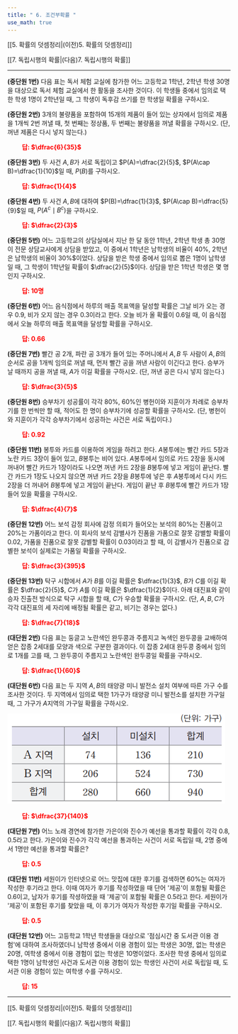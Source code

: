```yaml
---
title: " 6. 조건부확률 "
use_math: true
---
```

[[5. 확률의 덧셈정리|(이전)5. 확률의 덧셈정리]]

[[7. 독립시행의 확률|(다음)7. 독립시행의 확률]]

***

**(중단원 1번)** 다음 표는 독서 체험 교실에 참가한 어느 고등학교 1학년, 2학년 학생 30명을 대상으로 독서 체험 교실에서 한 활동을 조사한 것이다. 이 학생들 중에서 임의로 택한 학생 1명이 2학년일 때, 그 학생이 독후감 쓰기를 한 학생일 확률을 구하시오. 

**(중단원 2번)** 3개의 불량품을 포함하여 15개의 제품이 들어 있는 상자에서 임의로 제품을 1개씩 2번 꺼낼 때, 첫 번째는 정상품, 두 번째는 불량품을 꺼낼 확률을 구하시오. (단, 꺼낸 제품은 다시 넣지 않는다.)

**<span style="color: red;">$\qquad$답: $\dfrac{6}{35}$</span>**

**(중단원 3번)** 두 사건 $A, B$가 서로 독립이고 $P(A)=\dfrac{2}{5}$, $P(A\cap B)=\dfrac{1}{10}$일 때, $P(B)$를 구하시오.

**<span style="color: red;">$\qquad$답: $\dfrac{1}{4}$</span>**

**(중단원 4번)** 두 사건 $A, B$에 대하여 $P(B)=\dfrac{1}{3}$, $P(A\cap B)=\dfrac{5}{9}$일 때, $P(A^c\mid B^c)$을 구하시오.

**<span style="color: red;">$\qquad$답: $\dfrac{2}{3}$</span>**

**(중단원 5번)** 어느 고등학교의 상담실에서 지난 한 달 동안 1학년, 2학년 학생 총 30명이 전문 상담교사에게 상담을 받았고, 이 중에서 1학년은 남학생의 비율이 $40\%$, 2학년은 남학생의 비율이 $30\%$$이었다. 상담을 받은 학생 중에서 임의로 뽑은 1명이 남학생일 때, 그 학생이 1학년일 확률이 $\dfrac{2}{5}$이다. 상담을 받은 1학년 학생은 몇 명인지 구하시오.

**<span style="color: red;">$\qquad$답: $10$명</span>**

**(중단원 6번)** 어느 음식점에서 하루의 매출 목표액을 달성할 확률은 그날 비가 오는 경우 0.9, 비가 오지 않는 경우 0.3이라고 한다. 오늘 비가 올 확률이 0.6일 때, 이 음식점에서 오늘 하루의 매출 목표액을 달성할 확률을 구하시오. 

**<span style="color: red;">$\qquad$답: $0.66$</span>**

**(중단원 7번)** 빨간 공 2개, 파란 공 3개가 들어 있는 주머니에서 $A, B$ 두 사람이 $A, B$의 순서로 공을 1개씩 임의로 꺼낼 때, 먼저 빨간 공을 꺼낸 사람이 이긴다고 한다. 승부가 날 때까지 공을 꺼낼 때, $A$가 이길 확률을 구하시오. (단, 꺼낸 공은 다시 넣지 않는다.)

**<span style="color: red;">$\qquad$답: $\dfrac{3}{5}$</span>**

**(중단원 8번)** 승부차기 성공률이 각각 $80\%$, $60\%$인 병헌이와 지훈이가 차례로 승부차기를 한 번씩만 할 때, 적어도 한 명이 승부차기에 성공할 확률을 구하시오. (단, 병헌이와 지훈이가 각각 승부차기에서 성공하는 사건은 서로 독립이다.)

**<span style="color: red;">$\qquad$답: $0.92$</span>**

**(중단원 11번)** 봉투와 카드를 이용하여 게임을 하려고 한다. $A$봉투에는 빨간 카드 5장과 노란 카드 3장이 들어 있고, $B$봉투는 비어 있다. $A$봉투에서 임의로 카드 2장을 동시에 꺼내어 빨간 카드가 1장이라도 나오면 꺼낸 카드 2장을 $B$봉투에 넣고 게임이 끝난다. 빨간 카드가 1장도 나오지 않으면 꺼낸 카드 2장을 $B$봉투에 넣은 후 $A$봉투에서 다시 카드 2장을 더 꺼내어 $B$봉투에 넣고 게임이 끝난다. 게임이 끝난 후 $B$봉투에 빨간 카드가 1장 들어 있을 확률을 구하시오.

**<span style="color: red;">$\qquad$답: $\dfrac{4}{7}$</span>**

**(중단원 12번)** 어느 보석 감정 회사에 감정 의뢰가 들어오는 보석의 $80\%$는 진품이고 $20\%$는 가품이라고 한다. 이 회사의 보석 감별사가 진품을 가품으로 잘못 감별할 확률이 0.02, 가품을 진품으로 잘못 감별할 확률이 0.03이라고 할 때, 이 감별사가 진품으로 감별한 보석이 실제로는 가품일 확률을 구하시오.

**<span style="color: red;">$\qquad$답: $\dfrac{3}{395}$</span>**

**(중단원 13번)** 탁구 시합에서 $A$가 $B$를 이길 확률은 $\dfrac{1}{3}$, $B$가 $C$를 이길 확률은 $\dfrac{2}{5}$, $C$가 $A$를 이길 확률은 $\dfrac{1}{2}$이다. 아래 대진표와 같이 승자 진출전 방식으로 탁구 시합을 할 때, $C$가 우승할 확률을 구하시오. (단, $A, B, C$가 각각 대진표의 세 자리에 배정될 확률은 같고, 비기는 경우는 없다.)

**<span style="color: red;">$\qquad$답: $\dfrac{7}{18}$</span>**

**(대단원 2번)** 다음 표는 둥글고 노란색인 완두콩과 주름지고 녹색인 완두콩을 교배하여 얻은 잡종 2세대를 모양과 색으로 구분한 결과이다. 이 잡종 2세대 완두콩 중에서 임의로 1개를 고를 때, 그 완두콩이 주름지고 노란색인 완두콩일 확률을 구하시오.

**<span style="color: red;">$\qquad$답: $\dfrac{1}{60}$</span>**

**(대단원 6번)** 다음 표는 두 지역 $A, B$의 태양광 미니 발전소 설치 여부에 따른 가구 수를 조사한 것이다. 두 지역에서 임의로 택한 1가구가 태양광 미니 발전소를 설치한 가구일 때, 그 가구가 $A$지역의 가구일 확률을 구하시오.

<img src="/assets/Pasted image 20240228162640.png"/>

**<span style="color: red;">$\qquad$답: $\dfrac{37}{140}$</span>**

**(대단원 7번)** 어느 노래 경연에 참가한 가은이와 진수가 예선을 통과할 확률이 각각 0.8, 0.5라고 한다. 가은이와 진수가 각각 예선을 통과하는 사건이 서로 독립일 때, 2명 중에서 1명만 예선을 통과할 확률은?

**<span style="color: red;">$\qquad$답: $0.5$</span>**

**(대단원 11번)** 세원이가 인터넷으로 어느 맛집에 대한 후기를 검색하면 $60\%$는 여자가 작성한 후기라고 한다. 이때 여자가 후기를 작성하였을 때 단어 '제공'이 포함될 확률은 0.6이고, 남자가 후기를 작셩하였을 때 '제공'이 포함될 확률은 0.5라고 한다. 세원이가 '제공'이 포함된 후기를 찾았을 때, 이 후기가 여자가 작성한 후기일 확률을 구하시오.

**<span style="color: red;">$\qquad$답: $0.5$</span>**

**(대단원 12번)** 어느 고등학교 1학년 학생들을 대상으로 '점심시간 중 도서관 이용 경험'에 대하여 조사하였더니 남학생 중에서 이용 경험이 있는 학생은 30명, 없는 학생은 20명, 여학생 중에서 이용 경험이 없는 학생은 10명이었다. 조사한 학생 중에서 임의로 택한 1명이 남학생인 사건과 도서관 이용 경험이 있는 학생인 사건이 서로 독립일 때, 도서관 이용 경험이 있는 여학생 수를 구하시오.

**<span style="color: red;">$\qquad$답: $15$</span>**




***
[[5. 확률의 덧셈정리|(이전)5. 확률의 덧셈정리]]

[[7. 독립시행의 확률|(다음)7. 독립시행의 확률]]